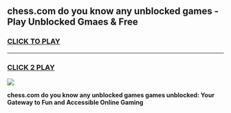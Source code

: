 
## chess.com do you know any unblocked games - Play Unblocked Gmaes & Free
<h3>
<a href="https://premium.freeplayer.one?title=chess.com_do_you_know_any_unblocked_games&ref=19F">CLICK TO PLAY</a></h3>
<hr>

<h3>
<a href="https://premium.freeplayer.one?title=chess.com_do_you_know_any_unblocked_games&ref=19F">CLICK 2 PLAY</a>
  
</h3>

<a href="https://premium.freeplayer.one?title=chess.com_do_you_know_any_unblocked_games&ref=19F/"><img src="https://clearcache.store/games.png"></a>


**chess.com do you know any unblocked games games unblocked: Your Gateway to Fun and Accessible Online Gaming**
